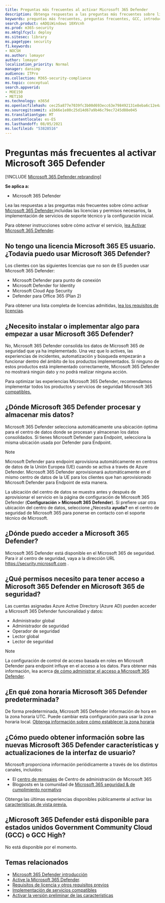 ```yaml
---
title: Preguntas más frecuentes al activar Microsoft 365 Defender
description: Obtenga respuestas a las preguntas más frecuentes sobre licencias, permisos, configuración inicial y otros productos y servicios relacionados con la habilitación de Microsoft 365 Defender
keywords: preguntas más frecuentes, preguntas frecuentes, GCC, introducción, habilitar Microsoft 365 Defender, Microsoft 365 Defender, M365, seguridad, ubicación de datos, permisos necesarios, elegibilidad de licencia, página de configuración
search.product: eADQiWindows 10XVcnh
ms.prod: m365-security
ms.mktglfcycl: deploy
ms.sitesec: library
ms.pagetype: security
f1.keywords:
- NOCSH
ms.author: lomayor
author: lomayor
localization_priority: Normal
manager: dansimp
audience: ITPro
ms.collection: M365-security-compliance
ms.topic: conceptual
search.appverid:
- MOE150
- MET150
ms.technology: m365d
ms.openlocfilehash: cec25a877e7039fc3b00d693ecc63e798492131e8eba6c12e4a97b77824da150
ms.sourcegitcommit: a1b66e1e80c25d14d67a9b46c79ec7245d88e045
ms.translationtype: MT
ms.contentlocale: es-ES
ms.lasthandoff: 08/05/2021
ms.locfileid: "53828516"
---
```

# <a name="frequently-asked-questions-when-turning-on-microsoft-365-defender"></a>Preguntas más frecuentes al activar Microsoft 365 Defender

[!INCLUDE [Microsoft 365 Defender rebranding](../includes/microsoft-defender.md)]


**Se aplica a:**
- Microsoft 365 Defender

Lea las respuestas a las preguntas más frecuentes sobre cómo activar [Microsoft 365 Defender,](microsoft-365-defender.md)incluidas las licencias y permisos necesarios, la implementación de servicios de soporte técnico y la configuración inicial.

Para obtener instrucciones sobre cómo activar el servicio, [lea Activar Microsoft 365 Defender](m365d-enable.md).

## <a name="i-dont-have-a-microsoft-365-e5-license-can-i-still-use-microsoft-365-defender"></a>No tengo una licencia Microsoft 365 E5 usuario. ¿Todavía puedo usar Microsoft 365 Defender?

Los clientes con las siguientes licencias que no son de E5 pueden usar Microsoft 365 Defender:

- Microsoft Defender para punto de conexión
- Microsoft Defender for Identity
- Microsoft Cloud App Security
- Defender para Office 365 (Plan 2)

Para obtener una lista completa de licencias admitidas, [lea los requisitos de licencias](prerequisites.md#licensing-requirements).

## <a name="do-i-need-to-install-or-deploy-anything-to-start-using-microsoft-365-defender"></a>¿Necesito instalar o implementar algo para empezar a usar Microsoft 365 Defender?

No, Microsoft 365 Defender consolida los datos de Microsoft 365 de seguridad que ya ha implementado. Una vez que lo actives, las experiencias de incidentes, automatización y búsqueda empezarán a funcionar dentro del ámbito de los productos implementados. Si ninguno de estos productos está implementado correctamente, Microsoft 365 Defender no mostrará ningún dato y no podrá realizar ninguna acción.

Para optimizar las experiencias Microsoft 365 Defender, recomendamos implementar todos los productos y servicios de seguridad Microsoft 365 [compatibles.](deploy-supported-services.md) 

## <a name="where-does-microsoft-365-defender-process-and-store-my-data"></a>¿Dónde Microsoft 365 Defender procesar y almacenar mis datos?

Microsoft 365 Defender selecciona automáticamente una ubicación óptima para el centro de datos donde se procesan y almacenan los datos consolidados. Si tienes Microsoft Defender para Endpoint, selecciona la misma ubicación usada por Defender para Endpoint.

>[!NOTE]
>Microsoft Defender para endpoint aprovisiona automáticamente en centros de datos de la Unión Europea (UE) cuando se activa a través de Azure Defender. Microsoft 365 Defender aprovisionará automáticamente en el mismo centro de datos de la UE para los clientes que han aprovisionado Microsoft Defender para Endpoint de esta manera.

La ubicación del centro de datos se muestra antes y después de aprovisionar el servicio en la página de configuración de Microsoft 365 Defender (**Configuración > Microsoft 365 Defender**). Si prefiere usar otra ubicación del centro de datos, seleccione ¿Necesita **ayuda?** en el centro de seguridad de Microsoft 365 para ponerse en contacto con el soporte técnico de Microsoft.

## <a name="where-can-i-access-microsoft-365-defender"></a>¿Dónde puedo acceder a Microsoft 365 Defender?

Microsoft 365 Defender está disponible en el Microsoft 365 de seguridad. Para ir al centro de seguridad, vaya a la dirección URL <https://security.microsoft.com> .

## <a name="what-permissions-do-i-need-to-access-microsoft-365-defender-in-microsoft-365-security-center"></a>¿Qué permisos necesito para tener acceso a Microsoft 365 Defender en Microsoft 365 de seguridad?

Las cuentas asignadas Azure Active Directory (Azure AD) pueden acceder a Microsoft 365 Defender funcionalidad y datos:

- Administrador global
- Administrador de seguridad
- Operador de seguridad
- Lector global
- Lector de seguridad

> [!NOTE]
> La configuración de control de acceso basada en roles en Microsoft Defender para endpoint influye en el acceso a los datos. Para obtener más información, lea acerca [de cómo administrar el acceso a Microsoft 365 Defender](m365d-permissions.md).

## <a name="what-time-zone-does-microsoft-365-defender-default-to"></a>¿En qué zona horaria Microsoft 365 Defender predeterminada?

De forma predeterminada, Microsoft 365 Defender información de hora en la zona horaria UTC. Puede cambiar esta configuración para usar la zona horaria local. [Obtenga información sobre cómo establecer la zona horaria](m365d-time-zone.md)

## <a name="how-can-i-learn-about-new-microsoft-365-defender-feature-and-ui-updates"></a>¿Cómo puedo obtener información sobre las nuevas Microsoft 365 Defender características y actualizaciones de la interfaz de usuario?

Microsoft proporciona información periódicamente a través de los distintos canales, incluidos:

- El [centro de mensajes](../../admin/manage/message-center.md) de Centro de administración de Microsoft 365
- Blogposts en la comunidad de [Microsoft 365 seguridad & de cumplimiento normativo](https://techcommunity.microsoft.com/t5/security-privacy-and-compliance/bg-p/securityprivacycompliance)

Obtenga las últimas experiencias disponibles públicamente al activar las [características de vista previa.](preview.md)

## <a name="is-microsoft-365-defender-available-for-us-government-community-cloud-gcc-or-gcc-high"></a>¿Microsoft 365 Defender está disponible para estados unidos Government Community Cloud (GCC) o GCC High?

No está disponible por el momento.

## <a name="related-topics"></a>Temas relacionados

- [Microsoft 365 Defender introducción](microsoft-365-defender.md)
- [Active la Microsoft 365 Defender](m365d-enable.md).
- [Requisitos de licencia y otros requisitos previos](prerequisites.md)
- [Implementación de servicios compatibles](deploy-supported-services.md)
- [Activar la versión preliminar de las características](preview.md)

